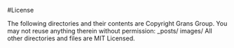 #License

The following directories and their contents are Copyright Grans Group. You may not reuse anything therein without permission:
_posts/
images/
All other directories and files are MIT Licensed.